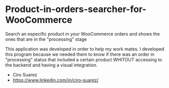 # Product-in-orders-searcher-for-WooCommerce
Search an especific product in your WooCommerce orders and shows the ones that are in the "processing" stage

This application was developed in order to help my work mates.
I developed this program because we needed them to know if there was an order in "processing" status that included a certain product WHITOUT accessing to the backend and having
a visual integration.

- Ciro Suarez
- https://www.linkedin.com/in/ciro-suarez/
